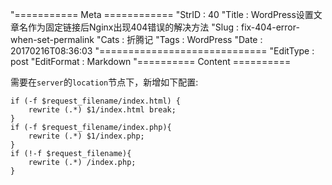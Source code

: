 "=========== Meta ============
"StrID : 40
"Title : WordPress设置文章名作为固定链接后Nginx出现404错误的解决方法
"Slug  : fix-404-error-when-set-permalink
"Cats  : 折腾记
"Tags  : WordPress
"Date  : 20170216T08:36:03
"=============================
"EditType   : post
"EditFormat : Markdown
"========== Content ==========
 
需要在`server`的`location`节点下，新增如下配置:

```
if (-f $request_filename/index.html) {
	rewrite (.*) $1/index.html break;
}
if (-f $request_filename/index.php){
	rewrite (.*) $1/index.php;
}
if (!-f $request_filename){
	rewrite (.*) /index.php;
}
```
